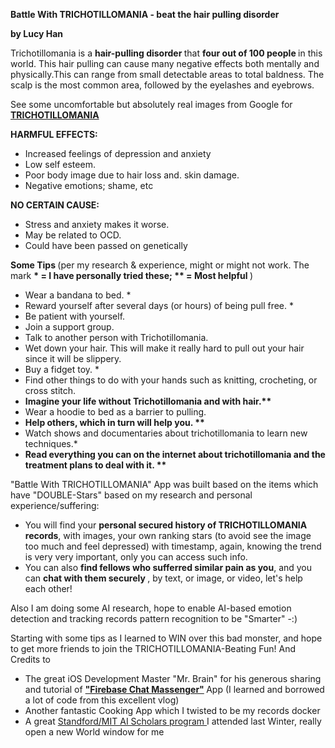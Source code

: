 <b> Battle With TRICHOTILLOMANIA - beat the hair pulling disorder </b>

<b> by Lucy Han </b>

Trichotillomania is a <b> hair-pulling disorder </b> that <b> four out of 100 people </b> in this world. This hair pulling can cause many negative effects both mentally and physically.This can range from small detectable areas to total baldness. The scalp is the most common area, followed by the eyelashes and eyebrows.

See some uncomfortable but absolutely real images from Google for <b><a href="https://www.google.com/search?q=trichotillomania&rlz=1C1GCEA_enUS876US876&sxsrf=AOaemvLZJZnr3KshE7kKWrgymhOlkGZ6sw:1632878061822&source=lnms&tbm=isch&sa=X&ved=2ahUKEwiH9NfmgKPzAhWdDjQIHTokAJIQ_AUoAXoECAEQAw&biw=2560&bih=1432&dpr=1"> TRICHOTILLOMANIA </a></b>

<b> HARMFUL EFFECTS: </b>
* Increased feelings of depression and anxiety
* Low self esteem.
* Poor body image due to hair loss and. skin damage.
* Negative emotions; shame, etc

<b> NO CERTAIN CAUSE:</b> 
* Stress and anxiety makes it worse.
* May be related to OCD.
* Could have been passed on genetically

<b> Some Tips </b> (per my research & experience, might or might not work. The mark <b> * = I have personally tried these; ** = Most helpful </b> )
* Wear a bandana to bed. *
* Reward yourself after several days (or hours) of being pull free. *
* Be patient with yourself.
* Join a support group.
* Talk to another person with Trichotillomania.
* Wet down your hair. This will make it really hard to pull out your hair since it will be slippery.
* Buy a fidget toy. *
* Find other things to do with your hands such as knitting, crocheting, or cross stitch.
* <b>Imagine your life without Trichotillomania and with hair.**</b> 
* Wear a hoodie to bed as a barrier to pulling.
* <b>Help others, which in turn will help you. ** </b>
* Watch shows and documentaries about trichotillomania to learn new techniques.*
* <b> Read everything you can on the internet about trichotillomania and the treatment plans to deal with it. **</b>


"Battle With TRICHOTILLOMANIA" App was built based on the items which have "DOUBLE-Stars" based on my research and personal experience/suffering: 
* You will find your <b> personal secured history of TRICHOTILLOMANIA records</b>, with images, your own ranking stars (to avoid see the image too much and feel depressed) with timestamp, again, knowing the trend is very very important, only you can access such info.
* You can also <b> find fellows who sufferred similar pain as you</b>, and you can <b> chat with them securely </b>, by text, or image, or video, let's help each other!

Also I am doing some AI research, hope to enable AI-based emotion detection and tracking records pattern recognition to be "Smarter" -:)

Starting with some tips as I learned to WIN over this bad monster, and hope to get more friends to join the TRICHOTILLOMANIA-Beating Fun!
And Credits to
* The great iOS Development Master "Mr. Brain" for his generous sharing and tutorial of <b><a href="https://www.letsbuildthatapp.com/course/Firebase-Chat-Messenger"> "Firebase Chat Massenger"</a> </b> App (I learned and borrowed a lot of code from this excellent vlog)
* Another fantastic Cooking App which I twisted to be my records docker
* A great <a href="https://www.inspiritscholars.com/"> Standford/MIT AI Scholars program </a> I attended last Winter, really open a new World window for me
